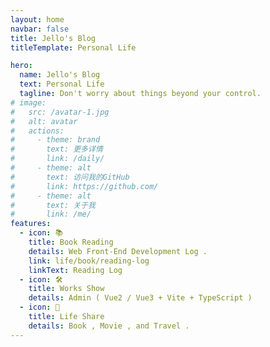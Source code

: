 ```yaml
---
layout: home
navbar: false
title: Jello's Blog
titleTemplate: Personal Life

hero:
  name: Jello's Blog
  text: Personal Life
  tagline: Don't worry about things beyond your control.
# image:
#   src: /avatar-1.jpg
#   alt: avatar
#   actions:
#     - theme: brand
#       text: 更多详情
#       link: /daily/
#     - theme: alt
#       text: 访问我的GitHub
#       link: https://github.com/
#     - theme: alt
#       text: 关于我
#       link: /me/
features:
  - icon: 📚
    title: Book Reading
    details: Web Front-End Development Log .
    link: life/book/reading-log
    linkText: Reading Log
  - icon: 🛠️
    title: Works Show
    details: Admin ( Vue2 / Vue3 + Vite + TypeScript ) 
  - icon: 🖖
    title: Life Share
    details: Book , Movie , and Travel .
---
```


